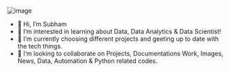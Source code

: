 ![image](https://github.com/Subham17-solo/Subham17-solo/assets/158230359/cae3e71d-48c4-47e8-80e1-516079202f6f)




- 👋 Hi, I’m Subham 
- 👀 I’m interested in learning about Data, Data Analytics & Data Scientist!
- 🌱 I’m currently choosing different projects and geeting up to date with the tech things.
- 💞️ I’m looking to collaborate on Projects, Documentations Work, Images, News, Data, Automation & Python related codes.
  

<!---
Subham17-solo/Subham17-solo is a ✨ special ✨ repository because its `README.md` (this file) appears on your GitHub profile.
You can click the Preview link to take a look at your changes.
--->
